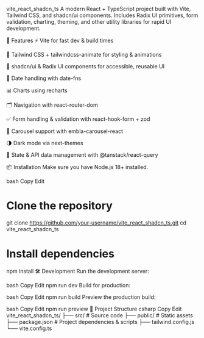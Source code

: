 vite_react_shadcn_ts
A modern React + TypeScript project built with Vite, Tailwind CSS, and shadcn/ui components.
Includes Radix UI primitives, form validation, charting, theming, and other utility libraries for rapid UI development.

🚀 Features
⚡ Vite for fast dev & build times

🎨 Tailwind CSS + tailwindcss-animate for styling & animations

🧩 shadcn/ui & Radix UI components for accessible, reusable UI

📅 Date handling with date-fns

📊 Charts using recharts

🗂 Navigation with react-router-dom

✅ Form handling & validation with react-hook-form + zod

🎠 Carousel support with embla-carousel-react

🌗 Dark mode via next-themes

🔄 State & API data management with @tanstack/react-query

📦 Installation
Make sure you have Node.js 18+ installed.

bash
Copy
Edit
# Clone the repository
git clone https://github.com/your-username/vite_react_shadcn_ts.git
cd vite_react_shadcn_ts

# Install dependencies
npm install
🛠 Development
Run the development server:

bash
Copy
Edit
npm run dev
Build for production:

bash
Copy
Edit
npm run build
Preview the production build:

bash
Copy
Edit
npm run preview
📂 Project Structure
csharp
Copy
Edit
vite_react_shadcn_ts/
├── src/            # Source code
├── public/         # Static assets
├── package.json    # Project dependencies & scripts
├── tailwind.config.js
└── vite.config.ts
